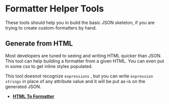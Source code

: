 # Formatter Helper Tools

These tools should help you in build the basic JSON skeleton, if you are trying to create custom-formatters by hand. 

## Generate from HTML

Most developers are tuned to seeing and writing HTML quicker than JSON. This tool can help building a formatter from a given HTML. You can even put in some css to get inline styles populated.

This tool doesnot recognize `expressions` , but you can write `expression strings` in place of any attribute value and it will be put as-is on the generated JSON.

- **[HTML To Formatter](./html-formatter-generator/public/index.html)**
